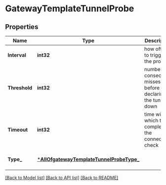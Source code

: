 # GatewayTemplateTunnelProbe

## Properties
Name | Type | Description | Notes
------------ | ------------- | ------------- | -------------
**Interval** | **int32** | how often to trigger the probe | [optional] [default to null]
**Threshold** | **int32** | number of consecutive misses before declaring the tunnel down | [optional] [default to null]
**Timeout** | **int32** | time within which to complete the connectivity check | [optional] [default to null]
**Type_** | [***AllOfgatewayTemplateTunnelProbeType_**](AllOfgatewayTemplateTunnelProbeType_.md) |  | [optional] [default to null]

[[Back to Model list]](../README.md#documentation-for-models) [[Back to API list]](../README.md#documentation-for-api-endpoints) [[Back to README]](../README.md)

